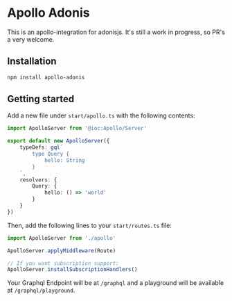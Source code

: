 # Apollo Adonis
This is an apollo-integration for adonisjs. It's still a work in progress, so PR's a very welcome. 

## Installation
```sh
npm install apollo-adonis
```

## Getting started
Add a new file under `start/apollo.ts` with the following contents:
```ts
import ApolloServer from '@ioc:Apollo/Server'

export default new ApolloServer({
    typeDefs: gql`
        type Query {
            hello: String
        }
    `,
    resolvers: {
        Query: {
            hello: () => 'world'
        }
    }
})
```
Then, add the following lines to your `start/routes.ts` file:
```ts
import ApolloServer from './apollo'

ApolloServer.applyMiddleware(Route)

// If you want subscription support:
ApolloServer.installSubscriptionHandlers()
```

Your Graphql Endpoint will be at `/graphql` and a playground will be available at `/graphql/playground`.